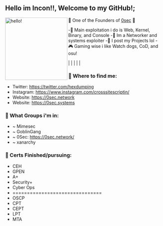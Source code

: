 ## Hello im Incon!!, Welcome to my GitHub!;
<p>
  <img width="200" alt="hello!" align="left" src="https://gifimage.net/wp-content/uploads/2017/07/demon-gif-24.gif">
</p>

🚨 One of the Founders of [0sec](https://0sec.systems) 🚨

-🔧 Main exploitation i do is Web, Kernel, Binary, and Console 
-🔧 Im a Networker and systems exploiter
-🔧 I post my Projects lol
-🎮 Gaming wise i like Watch dogs, CoD, and osu!

|
|
|
|
|
### 💬 Where to find me:
- Twitter: https://twitter.com/hexdumping
- Instagram: https://www.instagram.com/crosssitescriptin/
- Website: https://0sec.network
- Website: https://0sec.systems



### 💬 What Groups i'm in:

- ~ Mimesec
- ~ GoblinGang
- ~ 0Sec: https://0sec.network/
- ~ xanarchy

### 💬 Certs Finished/pursuing:
- CEH 
- GPEN
- A+
- Security+
- Cyber Ops
- ===============================
- OSCP
- CPT
- CEPT
- LPT 
- MTA

